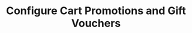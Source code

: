 ---
title: Configure Cart Promotions and Gift Vouchers
excerpt: ''
deprecated: false
hidden: true
metadata:
  title: ''
  description: ''
  robots: index
next:
  description: ''
---